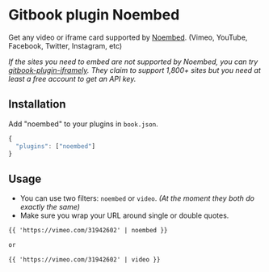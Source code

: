 # Gitbook plugin Noembed

Get any video or iframe card supported by [Noembed](https://noembed.com/#supported-sites). (Vimeo, YouTube, Facebook, Twitter, Instagram, etc)

*If the sites you need to embed are not supported by Noembed, you can try [gitbook-plugin-iframely](https://github.com/1cgonza/gitbook-plugin-iframely). They claim to support 1,800+ sites but you need at least a free account to get an API key.*

## Installation
Add "noembed" to your plugins in `book.json`.

```js
{
  "plugins": ["noembed"]
}
```

## Usage
- You can use two filters: `noembed` or `video`. *(At the moment they both do exactly the same)*
- Make sure you wrap your URL around single or double quotes.

```md
{{ 'https://vimeo.com/31942602' | noembed }}

or

{{ 'https://vimeo.com/31942602' | video }}
```


